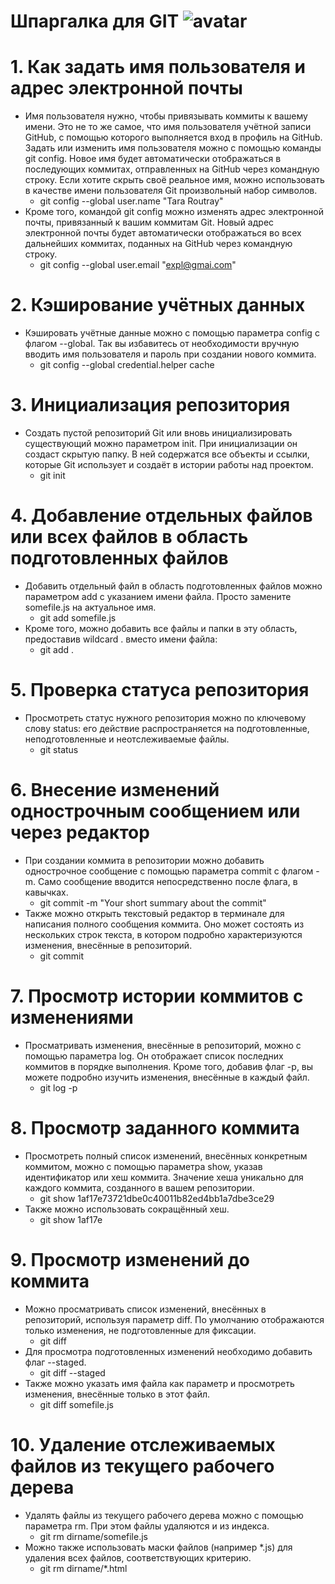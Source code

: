# Шпаргалка для GIT ![avatar](https://fuzeservers.ru/wp-content/uploads/e/4/5/e4553ab0cd4508104a3196729458afab.png)

# 1. Как задать имя пользователя и адрес электронной почты
- Имя пользователя нужно, чтобы привязывать коммиты к вашему имени. Это не то же самое, что имя пользователя учётной записи GitHub, с помощью которого выполняется вход в профиль на GitHub. Задать или изменить имя пользователя можно с помощью команды git config. Новое имя будет автоматически отображаться в последующих коммитах, отправленных на GitHub через командную строку. Если хотите скрыть своё реальное имя, можно использовать в качестве имени пользователя Git произвольный набор символов.
    - git config --global user.name "Tara Routray"
- Кроме того, командой git config можно изменять адрес электронной почты, привязанный к вашим коммитам Git. Новый адрес электронной почты будет автоматически отображаться во всех дальнейших коммитах, поданных на GitHub через командную строку.
    - git config --global user.email "expl@gmai.com"
# 2. Кэширование учётных данных
- Кэшировать учётные данные можно с помощью параметра config с флагом --global. Так вы избавитесь от необходимости вручную вводить имя пользователя и пароль при создании нового коммита.
    - git config --global credential.helper cache
# 3. Инициализация репозитория
- Создать пустой репозиторий Git или вновь инициализировать существующий можно параметром init. При инициализации он создаст скрытую папку. В ней содержатся все объекты и ссылки, которые Git использует и создаёт в истории работы над проектом.
    - git init
# 4. Добавление отдельных файлов или всех файлов в область подготовленных файлов
- Добавить отдельный файл в область подготовленных файлов можно параметром add с указанием имени файла. Просто замените somefile.js на актуальное имя.
    - git add somefile.js
- Кроме того, можно добавить все файлы и папки в эту область, предоставив wildcard . вместо имени файла:
    - git add .
# 5. Проверка статуса репозитория
- Просмотреть статус нужного репозитория можно по ключевому слову status: его действие распространяется на подготовленные, неподготовленные и неотслеживаемые файлы.
    - git status
# 6. Внесение изменений однострочным сообщением или через редактор
- При создании коммита в репозитории можно добавить однострочное сообщение с помощью параметра commit с флагом -m. Само сообщение вводится непосредственно после флага, в кавычках.
    - git commit -m "Your short summary about the commit"
- Также можно открыть текстовый редактор в терминале для написания полного сообщения коммита. Оно может состоять из нескольких строк текста, в котором подробно характеризуются изменения, внесённые в репозиторий.
    - git commit
# 7. Просмотр истории коммитов с изменениями
- Просматривать изменения, внесённые в репозиторий, можно с помощью параметра log. Он отображает список последних коммитов в порядке выполнения. Кроме того, добавив флаг -p, вы можете подробно изучить изменения, внесённые в каждый файл.
    - git log -p
# 8. Просмотр заданного коммита
- Просмотреть полный список изменений, внесённых конкретным коммитом, можно с помощью параметра show, указав идентификатор или хеш коммита. Значение хеша уникально для каждого коммита, созданного в вашем репозитории.
    - git show 1af17e73721dbe0c40011b82ed4bb1a7dbe3ce29
- Также можно использовать сокращённый хеш.
    - git show 1af17e
# 9. Просмотр изменений до коммита
- Можно просматривать список изменений, внесённых в репозиторий, используя параметр diff. По умолчанию отображаются только изменения, не подготовленные для фиксации.
    - git diff
- Для просмотра подготовленных изменений необходимо добавить флаг --staged.
    - git diff --staged
- Также можно указать имя файла как параметр и просмотреть изменения, внесённые только в этот файл.
    - git diff somefile.js
# 10. Удаление отслеживаемых файлов из текущего рабочего дерева
- Удалять файлы из текущего рабочего дерева можно с помощью параметра rm. При этом файлы удаляются и из индекса.
    - git rm dirname/somefile.js
- Можно также использовать маски файлов (например *.js) для удаления всех файлов, соответствующих критерию.
    - git rm dirname/*.html
#
#
#
#
#
#
#
#
#
#

#
#
#
#
#
#
#
#
#
#
